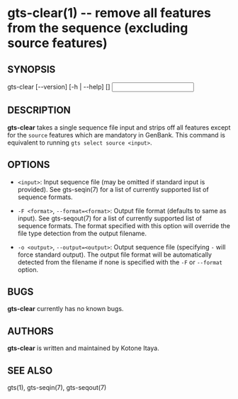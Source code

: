 # gts-clear(1) -- remove all features from the sequence (excluding source features)

## SYNOPSIS

gts-clear [--version] [-h | --help] [<args>] <input>

## DESCRIPTION

**gts-clear** takes a single sequence file input and strips off all features
except for the `source` features which are mandatory in GenBank. This command
is equivalent to running `gts select source <input>`.

## OPTIONS

  * `<input>`:
    Input sequence file (may be omitted if standard input is provided). See
    gts-seqin(7) for a list of currently supported list of sequence formats.

  * `-F <format>`, `--format=<format>`:
    Output file format (defaults to same as input). See gts-seqout(7) for a
    list of currently supported list of sequence formats. The format specified
    with this option will override the file type detection from the output
    filename.

  * `-o <output>`, `--output=<output>`:
    Output sequence file (specifying `-` will force standard output). The
    output file format will be automatically detected from the filename if none
    is specified with the `-F` or `--format` option.

## BUGS

**gts-clear** currently has no known bugs.

## AUTHORS

**gts-clear** is written and maintained by Kotone Itaya.

## SEE ALSO

gts(1), gts-seqin(7), gts-seqout(7)